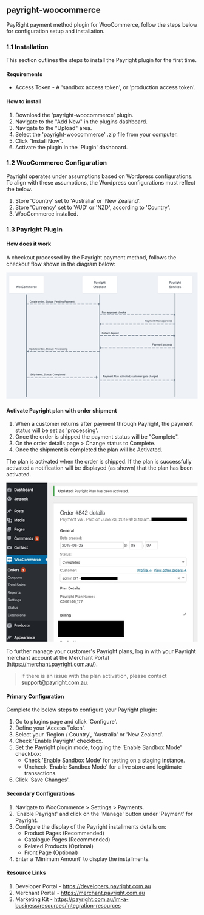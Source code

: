 ## payright-woocommerce

PayRight payment method plugin for WooCommerce, follow the steps below for 
configuration setup and installation.

### 1.1 Installation
This section outlines the steps to install the Payright plugin for the first time.

#### Requirements
+ Access Token - A 'sandbox access token', or 'production access token'.

#### How to install

1. Download the 'payright-woocommerce' plugin.
2. Navigate to the "Add New" in the plugins dashboard.
2. Navigate to the "Upload" area.
3. Select the 'payright-woocommerce' .zip file from your computer.
4. Click "Install Now".
5. Activate the plugin in the 'Plugin' dashboard.

### 1.2	WooCommerce Configuration
Payright operates under assumptions based on Wordpress configurations. To align with these assumptions, the Wordpress configurations must reflect the below.

1. Store 'Country' set to 'Australia' or 'New Zealand'.
2. Store 'Currency' set to 'AUD' or 'NZD', according to 'Country'.
3. WooCommerce installed.

### 1.3	Payright Plugin 

#### How does it work
A checkout processed by the Payright payment method, follows the checkout flow shown 
in the diagram below:

![alt text](_payright-checkout-diagram.jpg "Payright checkout flow diagram")

#### Activate Payright plan with order shipment
1. When a customer returns after payment through Payright, the payment status will be set as 'processing'. 
1. Once the order is shipped the payment status will be "Complete".  
1. On the order details page > Change status to Complete. 
1. Once the shipment is completed the plan will be Activated.

The plan is activated when the order is shipped. 
If the plan is successfully activated a notification will be displayed (as shown) 
that the plan has been activated.

![alt text](_payright-order-complete.jpg "Activate Payright plan with order shipment")

To further manage your customer's Payright plans, log in with your Payright merchant account
at the Merchant Portal (https://merchant.payright.com.au/).

> If there is an issue with the plan activation, please contact support@payright.com.au.

#### Primary Configuration
Complete the below steps to configure your Payright plugin:

1. Go to plugins page and click 'Configure'.
2. Define your 'Access Token'.
3. Select your 'Region / Country', 'Australia' or 'New Zealand'.
4. Check 'Enable Payright' checkbox.
5. Set the Payright plugin mode, toggling the 'Enable Sandbox Mode' checkbox:
    + Check 'Enable Sandbox Mode' for testing on a staging instance.
    + Uncheck 'Enable Sandbox Mode' for a live store and legitimate transactions.
6. Click 'Save Changes'.

#### Secondary Configurations
1. Navigate to WooCommerce > Settings > Payments.
2. 'Enable Payright' and click on the 'Manage' button under 'Payment' for Payright.
3. Configure the display of the Payright installments details on:
    + Product Pages (Recommended)
    + Catalogue Pages (Recommended)
    + Related Products (Optional)
    + Front Page (Optional)
3. Enter a 'Minimum Amount' to display the installments.

#### Resource Links
1. Developer Portal - https://developers.payright.com.au
1. Merchant Portal - https://merchant.payright.com.au
1. Marketing Kit - https://payright.com.au/im-a-business/resources/integration-resources